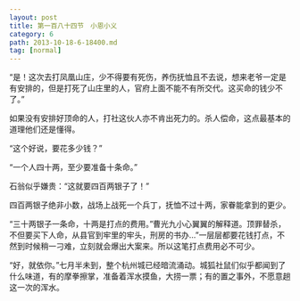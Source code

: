 ```yaml
---
layout: post
title: 第一百八十四节　小恩小义
category: 6
path: 2013-10-18-6-18400.md
tag: [normal]
---
```


“是！这次去打凤凰山庄，少不得要有死伤，养伤抚恤且不去说，想来老爷一定是有安排的，但是打死了山庄里的人，官府上面不能不有所交代。这买命的钱少不了。”

如果没有安排好顶命的人，打社这伙人亦不肯出死力的。杀人偿命，这点最基本的道理他们还是懂得。

“这个好说，要花多少钱？”

“一个人四十两，至少要准备十条命。”

石翁似乎嫌贵：“这就要四百两银子了！”

四百两银子绝非小数，战场上战死一个兵丁，抚恤不过十两，家眷能拿到的更少。

“三十两银子一条命，十两是打点的费用。”曹光九小心翼翼的解释道。顶罪替杀，不但要买下人命，从县官到牢里的牢头，刑房的书办…”一层层都要花钱打点，不然到时候稍一刁难，立刻就会爆出大案来。所以这笔打点费用必不可少。

“好，就依你。”七月半未到，整个杭州城已经暗流涌动。城狐社鼠们似乎都闻到了什么味道，有的摩拳擦掌，准备着浑水摸鱼，大捞一票；有的置之事外，不愿意趟这一次的浑水。
